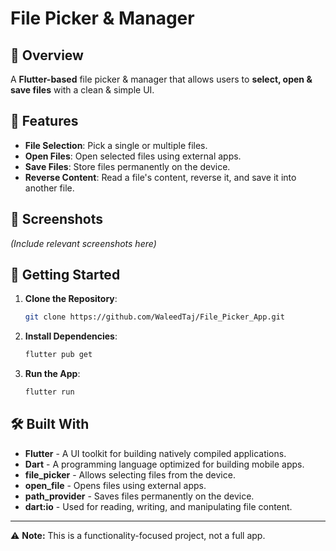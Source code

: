 # **File Picker & Manager**

## **📌 Overview**

A **Flutter-based** file picker & manager that allows users to **select, open & save files** with a clean & simple UI.

## **📱 Features**

- **File Selection**: Pick a single or multiple files.
- **Open Files**: Open selected files using external apps.
- **Save Files**: Store files permanently on the device.
- **Reverse Content**: Read a file's content, reverse it, and save it into another file.

## **📸 Screenshots**

_(Include relevant screenshots here)_

## **🚀 Getting Started**

1. **Clone the Repository**:
   ```bash
   git clone https://github.com/WaleedTaj/File_Picker_App.git
   ```  
2. **Install Dependencies**:
   ```bash
   flutter pub get
   ```  
3. **Run the App**:
   ```bash
   flutter run
   ```  

## **🛠️ Built With**

- **Flutter** - A UI toolkit for building natively compiled applications.
- **Dart** - A programming language optimized for building mobile apps.
- **file_picker** - Allows selecting files from the device.
- **open_file** - Opens files using external apps.
- **path_provider** - Saves files permanently on the device.
- **dart:io** - Used for reading, writing, and manipulating file content.

---  
⚠ **Note:** This is a functionality-focused project, not a full app.


